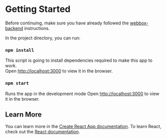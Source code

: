 
# Getting Started

Before continuing, make sure you have already followed the [webbox-backend](https://github.com/jmrona/webbox-backend) instructions.

In the project directory, you can run:

### `npm install`

This script is going to install dependencies required to make this app to work.\
Open [http://localhost:3000](http://localhost:3000) to view it in the browser.

### `npm start`

Runs the app in the development mode
Open [http://localhost:3000](http://localhost:3000) to view it in the browser.
## Learn More

You can learn more in the [Create React App documentation](https://facebook.github.io/create-react-app/docs/getting-started).
To learn React, check out the [React documentation](https://reactjs.org/).
